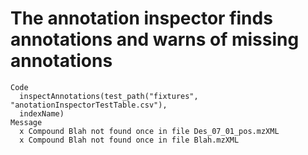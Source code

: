 # The annotation inspector finds annotations and warns of missing annotations

    Code
      inspectAnnotations(test_path("fixtures", "anotationInspectorTestTable.csv"),
      indexName)
    Message
      x Compound Blah not found once in file Des_07_01_pos.mzXML
      x Compound Blah not found once in file Blah.mzXML

